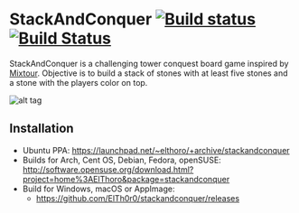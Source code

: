 # StackAndConquer [![Build status](https://ci.appveyor.com/api/projects/status/7dluq45hv378t1t9/branch/master?svg=true)](https://ci.appveyor.com/project/ElTh0r0/stackandconquer/branch/master) [![Build Status](https://travis-ci.org/ElTh0r0/stackandconquer.svg?branch=master)](https://travis-ci.org/ElTh0r0/stackandconquer)
StackAndConquer is a challenging tower conquest board game inspired by [Mixtour](https://spielstein.com/games/mixtour). Objective is to build a stack of stones with at least five stones and a stone with the players color on top.

![alt tag](https://cn.pling.com/img/9/5/0/5/02fedfd6068b725a0ca594d013cd221f95eb.png)

## Installation
* Ubuntu PPA: https://launchpad.net/~elthoro/+archive/stackandconquer
* Builds for Arch, Cent OS, Debian, Fedora, openSUSE:
http://software.opensuse.org/download.html?project=home%3AElThoro&package=stackandconquer
* Build for Windows, macOS or AppImage:
  * https://github.com/ElTh0r0/stackandconquer/releases
